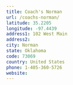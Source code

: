 ```yaml
---
title: Coach's Norman
url: /coachs-norman/
latitude: 35.2205
longitude: -97.4439
address1: 102 West Main
address2: 
city: Norman
state: Oklahoma
code: 73069
country: United States
phone: 1-405-360-5726
website: 
---
```


